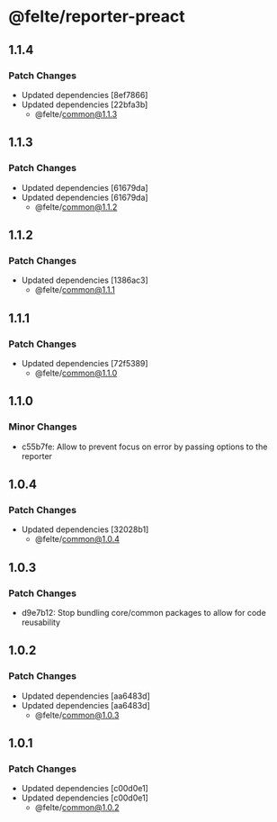# @felte/reporter-preact

## 1.1.4

### Patch Changes

- Updated dependencies [8ef7866]
- Updated dependencies [22bfa3b]
  - @felte/common@1.1.3

## 1.1.3

### Patch Changes

- Updated dependencies [61679da]
- Updated dependencies [61679da]
  - @felte/common@1.1.2

## 1.1.2

### Patch Changes

- Updated dependencies [1386ac3]
  - @felte/common@1.1.1

## 1.1.1

### Patch Changes

- Updated dependencies [72f5389]
  - @felte/common@1.1.0

## 1.1.0

### Minor Changes

- c55b7fe: Allow to prevent focus on error by passing options to the reporter

## 1.0.4

### Patch Changes

- Updated dependencies [32028b1]
  - @felte/common@1.0.4

## 1.0.3

### Patch Changes

- d9e7b12: Stop bundling core/common packages to allow for code reusability

## 1.0.2

### Patch Changes

- Updated dependencies [aa6483d]
- Updated dependencies [aa6483d]
  - @felte/common@1.0.3

## 1.0.1

### Patch Changes

- Updated dependencies [c00d0e1]
- Updated dependencies [c00d0e1]
  - @felte/common@1.0.2

